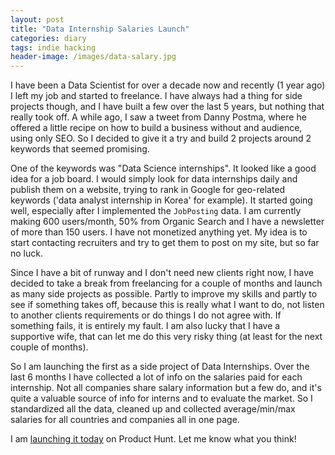 ```yaml
---
layout: post
title: "Data Internship Salaries Launch"
categories: diary
tags: indie hacking
header-image: /images/data-salary.jpg
---
```


I have been a Data Scientist for over a decade now and recently (1 year ago) I left my job and started to freelance. I have always had a thing for side projects though, and I have built a few over the last 5 years, but nothing that really took off. A while ago, I saw a tweet from Danny Postma, where he offered a little recipe on how to build a business without and audience, using only SEO. So I decided to give it a try and build 2 projects around 2 keywords that seemed promising.

One of the keywords was "Data Science internships". It looked like a good idea for a job board. I would simply look for data internships daily and publish them on a website, trying to rank in Google for geo-related keywords ('data analyst internship in Korea' for example). It started going well, especially after I implemented the `JobPosting` data. I am currently making 600 users/month, 50% from Organic Search and I have a newsletter of more than 150 users. I have not monetized anything yet. My idea is to start contacting recruiters and try to get them to post on my site, but so far no luck.

Since I have a bit of runway and I don't need new clients right now, I have decided to take a break from freelancing for a couple of months and launch as many side projects as possible. Partly to improve my skills and partly to see if something takes off, because this is really what I want to do, not listen to another clients requirements or do things I do not agree with. If something fails, it is entirely my fault. I am also lucky that I have a supportive wife, that can let me do this very risky thing (at least for the next couple of months).

So I am launching the first as a side project of Data Internships. Over the last 6 months I have collected a lot of info on the salaries paid for each internship. Not all companies share salary information but a few do, and it's quite a valuable source of info for interns and to evaluate the market. So I standardized all the data, cleaned up and collected average/min/max salaries for all countries and companies all in one page.

I am [launching it today](datainternships-launch) on Product Hunt. Let me know what you think!

[datainternships-launch]: https://www.producthunt.com/posts/data-internship-salaries
